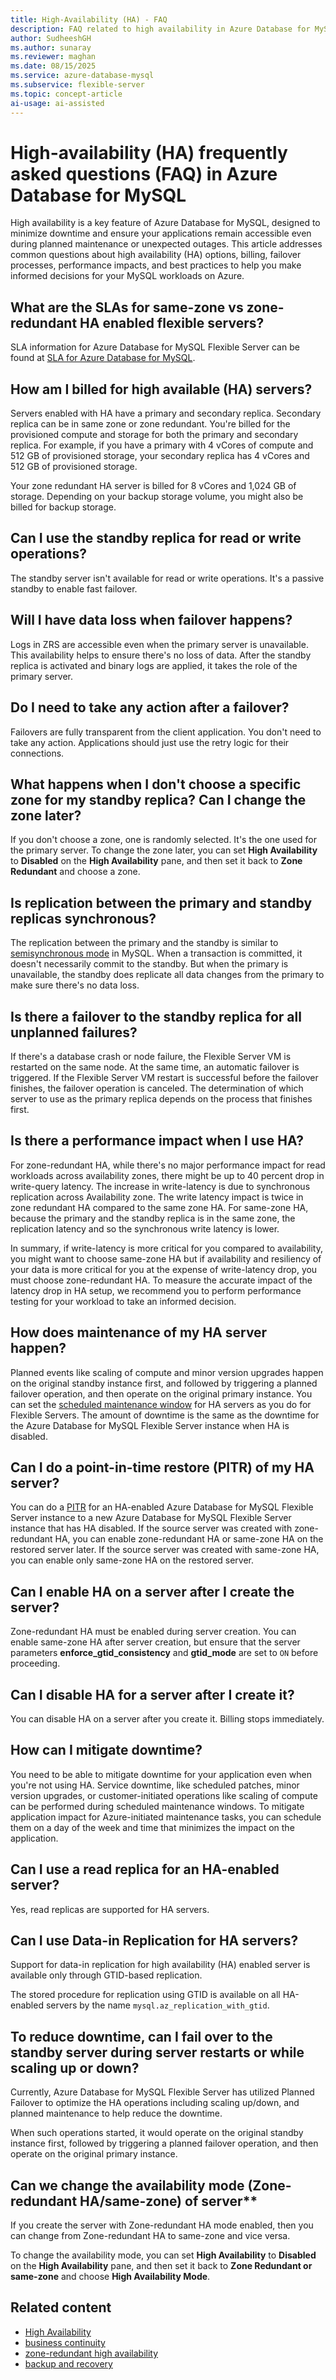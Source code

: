 ```yaml
---
title: High-Availability (HA) - FAQ
description: FAQ related to high availability in Azure Database for MySQL - Flexible Server.
author: SudheeshGH
ms.author: sunaray
ms.reviewer: maghan
ms.date: 08/15/2025
ms.service: azure-database-mysql
ms.subservice: flexible-server
ms.topic: concept-article
ai-usage: ai-assisted
---
```


# High-availability (HA) frequently asked questions (FAQ) in Azure Database for MySQL

High availability is a key feature of Azure Database for MySQL, designed to minimize downtime and ensure your applications remain accessible even during planned maintenance or unexpected outages. This article addresses common questions about high availability (HA) options, billing, failover processes, performance impacts, and best practices to help you make informed decisions for your MySQL workloads on Azure.

## What are the SLAs for same-zone vs zone-redundant HA enabled flexible servers?

SLA information for Azure Database for MySQL Flexible Server can be found at [SLA for Azure Database for MySQL](https://azure.microsoft.com/support/legal/sla/mysql/v1_2/).

## How am I billed for high available (HA) servers?

Servers enabled with HA have a primary and secondary replica. Secondary replica can be in same zone or zone redundant. You're billed for the provisioned compute and storage for both the primary and secondary replica. For example, if you have a primary with 4 vCores of compute and 512 GB of provisioned storage, your secondary replica has 4 vCores and 512 GB of provisioned storage.

Your zone redundant HA server is billed for 8 vCores and 1,024 GB of storage. Depending on your backup storage volume, you might also be billed for backup storage.

## Can I use the standby replica for read or write operations?

The standby server isn't available for read or write operations. It's a passive standby to enable fast failover.

## Will I have data loss when failover happens?

Logs in ZRS are accessible even when the primary server is unavailable. This availability helps to ensure there's no loss of data. After the standby replica is activated and binary logs are applied, it takes the role of the primary server.

## Do I need to take any action after a failover?

Failovers are fully transparent from the client application. You don't need to take any action. Applications should just use the retry logic for their connections.

## What happens when I don't choose a specific zone for my standby replica? Can I change the zone later?

If you don't choose a zone, one is randomly selected. It's the one used for the primary server. To change the zone later, you can set **High Availability** to **Disabled** on the **High Availability** pane, and then set it back to **Zone Redundant** and choose a zone.

## Is replication between the primary and standby replicas synchronous?

The replication between the primary and the standby is similar to [semisynchronous mode](https://dev.mysql.com/doc/refman/5.7/en/replication-semisync.html) in MySQL. When a transaction is committed, it doesn't necessarily commit to the standby. But when the primary is unavailable, the standby does replicate all data changes from the primary to make sure there's no data loss.

## Is there a failover to the standby replica for all unplanned failures?

If there's a database crash or node failure, the Flexible Server VM is restarted on the same node. At the same time, an automatic failover is triggered. If the Flexible Server VM restart is successful before the failover finishes, the failover operation is canceled. The determination of which server to use as the primary replica depends on the process that finishes first.

## Is there a performance impact when I use HA?

For zone-redundant HA, while there's no major performance impact for read workloads across availability zones, there might be up to 40 percent drop in write-query latency. The increase in write-latency is due to synchronous replication across Availability zone. The write latency impact is twice in zone redundant HA compared to the same zone HA. For same-zone HA, because the primary and the standby replica is in the same zone, the replication latency and so the synchronous write latency is lower.

In summary, if write-latency is more critical for you compared to availability, you might want to choose same-zone HA but if availability and resiliency of your data is more critical for you at the expense of write-latency drop, you must choose zone-redundant HA. To measure the accurate impact of the latency drop in HA setup, we recommend you to perform performance testing for your workload to take an informed decision.

## How does maintenance of my HA server happen?

Planned events like scaling of compute and minor version upgrades happen on the original standby instance first, and followed by triggering a planned failover operation, and then operate on the original primary instance. You can set the [scheduled maintenance window](concepts-maintenance.md) for HA servers as you do for Flexible Servers. The amount of downtime is the same as the downtime for the Azure Database for MySQL Flexible Server instance when HA is disabled.

## Can I do a point-in-time restore (PITR) of my HA server?

You can do a [PITR](./concepts-backup-restore.md#point-in-time-restore) for an HA-enabled Azure Database for MySQL Flexible Server instance to a new Azure Database for MySQL Flexible Server instance that has HA disabled. If the source server was created with zone-redundant HA, you can enable zone-redundant HA or same-zone HA on the restored server later. If the source server was created with same-zone HA, you can enable only same-zone HA on the restored server.

## Can I enable HA on a server after I create the server?

Zone-redundant HA must be enabled during server creation. You can enable same-zone HA after server creation, but ensure that the server parameters **enforce_gtid_consistency** and **gtid_mode** are set to `ON` before proceeding.

## Can I disable HA for a server after I create it?

You can disable HA on a server after you create it. Billing stops immediately.

## How can I mitigate downtime?

You need to be able to mitigate downtime for your application even when you're not using HA. Service downtime, like scheduled patches, minor version upgrades, or customer-initiated operations like scaling of compute can be performed during scheduled maintenance windows. To mitigate application impact for Azure-initiated maintenance tasks, you can schedule them on a day of the week and time that minimizes the impact on the application.

## Can I use a read replica for an HA-enabled server?

Yes, read replicas are supported for HA servers.

## Can I use Data-in Replication for HA servers?

Support for data-in replication for high availability (HA) enabled server is available only through GTID-based replication.

The stored procedure for replication using GTID is available on all HA-enabled servers by the name `mysql.az_replication_with_gtid`.

## To reduce downtime, can I fail over to the standby server during server restarts or while scaling up or down?

Currently, Azure Database for MySQL Flexible Server has utilized Planned Failover to optimize the HA operations including scaling up/down, and planned maintenance to help reduce the downtime.

When such operations started, it would operate on the original standby instance first, followed by triggering a planned failover operation, and then operate on the original primary instance.

## Can we change the availability mode (Zone-redundant HA/same-zone) of server**

If you create the server with Zone-redundant HA mode enabled, then you can change from Zone-redundant HA to same-zone and vice versa.

To change the availability mode, you can set **High Availability** to **Disabled** on the **High Availability** pane, and then set it back to **Zone Redundant or same-zone** and choose **High Availability Mode**.

## Related content

- [High Availability](concepts-high-availability.md)
- [business continuity](concepts-business-continuity.md)
- [zone-redundant high availability](concepts-high-availability.md)
- [backup and recovery](concepts-backup-restore.md)
